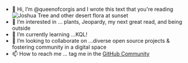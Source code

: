 - 👋 Hi, I’m @queenofcorgis and I wrote this text that you're reading 
![Joshua Tree and other desert flora at sunset](https://user-images.githubusercontent.com/92824518/145449253-947a7620-c23c-4c02-afe6-8edb5bf20b28.JPG) 
- 👀 I’m interested in ... plants, Jeopardy, my next great read, and being outside
- 🌱 I’m currently learning ...KQL!
- 💞️ I’m looking to collaborate on ...diverse open source projects & fostering community in a digital space
- 📫 How to reach me ... tag me in the [GitHub Community](https://github.community/)

<!---
queenofcorgis/queenofcorgis is a ✨ special ✨ repository because its `README.md` (this file) appears on your GitHub profile.
You can click the Preview link to take a look at your changes.
--->
